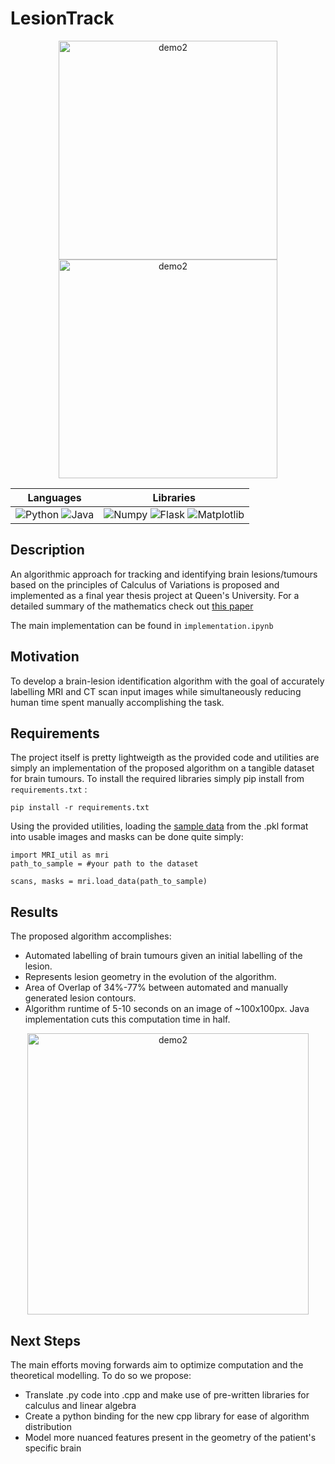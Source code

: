 # LesionTrack

<p align="center">
    <img src="https://nnethercott.github.io/natenethercott/media/capstone_fullbrain.png" height="350" alt="demo2"/>
    <img src="https://nnethercott.github.io/natenethercott/media/capstone_convergence.png" height="350" alt="demo2"/>
</p>

|**Languages** | **Libraries** |
| -----| ---- |
|![Python](https://img.shields.io/badge/Python-yellow) ![Java](https://img.shields.io/badge/Java-blue)| ![Numpy](https://img.shields.io/badge/Numpy-1.19.5-brightgreen) ![Flask](https://img.shields.io/badge/Pillow-9.1.0-brightgreen) ![Matplotlib](https://img.shields.io/badge/Matplotlib-3.4.1-brightgreen)


<a name="description"/>

## Description
An algorithmic approach for tracking and identifying brain lesions/tumours based on the principles of Calculus of Variations is proposed and implemented as a final year thesis project at Queen's University.  For a detailed summary of the mathematics check out [this paper]( https://github.com/nnethercott/LesionTrack/blob/main/Capstone_Report.pdf)

The main implementation can be found in `implementation.ipynb` 


<a name="motivation"/>

## Motivation
To develop a brain-lesion identification algorithm with the goal of accurately labelling MRI and CT scan input images while simultaneously reducing human time spent manually accomplishing the task. 

<a name="requirements"/>

## Requirements
The project itself is pretty lightweigth as the provided code and utilities are simply an implementation of the proposed algorithm on a tangible dataset for brain tumours.  To install the required libraries simply pip install from `requirements.txt` :
```
pip install -r requirements.txt
```

Using the provided utilities, loading the [sample data](https://www.dropbox.com/s/frug3coeik782t1/sample_data.p?dl=0) from the .pkl format into usable images and masks can be done quite simply:
```
import MRI_util as mri
path_to_sample = #your path to the dataset

scans, masks = mri.load_data(path_to_sample)
```

<a name="results"/>

## Results
The proposed algorithm accomplishes:
* Automated labelling of brain tumours given an initial labelling of the lesion.
* Represents lesion geometry in the evolution of the algorithm.
* Area of Overlap of 34%-77% between automated and manually generated lesion contours.
* Algorithm runtime of 5-10 seconds on an image of ~100x100px. Java implementation cuts this computation time in half. 

<p align="center">
    <img src="https://nnethercott.github.io/natenethercott/media/capstone_test.png" height="450" alt="demo2"/>
</p>

## Next Steps
The main efforts moving forwards aim to optimize computation and the theoretical modelling. To do so we propose:
* Translate .py code into .cpp and make use of pre-written libraries for calculus and linear algebra
* Create a python binding for the new cpp library for ease of algorithm distribution 
* Model more nuanced features present in the geometry of the patient's specific brain


<!--
<img src="https://nnethercott.github.io/natenethercott/media/capstone_fullbrain.png" height="350" alt="demo2"/>
<img src="https://nnethercott.github.io/natenethercott/media/capstone_convergence.png" height="350" alt="demo2"/>
<img src="https://nnethercott.github.io/natenethercott/media/capstone_test.png" height="450" alt="demo2"/>
-->

